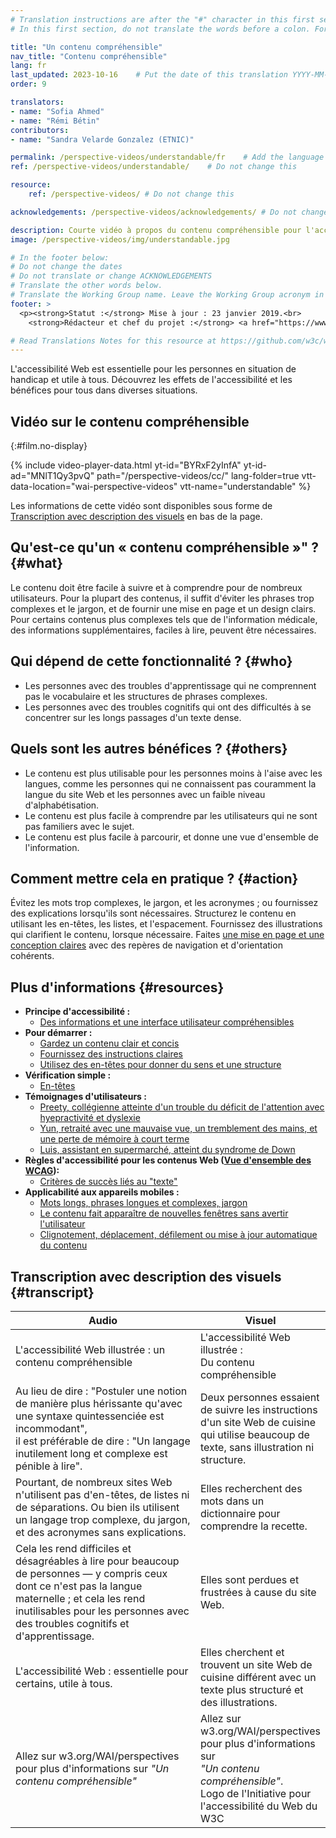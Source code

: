 ```yaml
---
# Translation instructions are after the "#" character in this first section. They are comments that do not show up in the web page. You do not need to translate the instructions after "#".
# In this first section, do not translate the words before a colon. For example, do not translate "title:". Do translate the text after "title:"

title: "Un contenu compréhensible"
nav_title: "Contenu compréhensible"
lang: fr
last_updated: 2023-10-16    # Put the date of this translation YYYY-MM-DD (with month in the middle)
order: 9

translators: 
- name: "Sofia Ahmed"
- name: "Rémi Bétin"
contributors:
- name: "Sandra Velarde Gonzalez (ETNIC)"

permalink: /perspective-videos/understandable/fr    # Add the language shortcode to the end, with no slash at the end. For example /path/to/file/fr
ref: /perspective-videos/understandable/    # Do not change this

resource:
    ref: /perspective-videos/ # Do not change this

acknowledgements: /perspective-videos/acknowledgements/ # Do not change this

description: Courte vidéo à propos du contenu compréhensible pour l'accessibilité Web - de quoi s'agit-il, qui en bénéficie, et comment mettre cela en pratique.
image: /perspective-videos/img/understandable.jpg

# In the footer below:
# Do not change the dates
# Do not translate or change ACKNOWLEDGEMENTS
# Translate the other words below.
# Translate the Working Group name. Leave the Working Group acronym in English.
footer: >
  <p><strong>Statut :</strong> Mise à jour : 23 janvier 2019.<br>
    <strong>Rédacteur et chef du projet :</strong> <a href="https://www.w3.org/People/shadi">Shadi Abou-Zahra</a>. Développé par le <a href="https://www.w3.org/WAI/EO/">Groupe de travail Éducation et Promotion</a> avec le soutien du projet <a href="https://www.w3.org/WAI/DEV/">WAI-DEV</a>, co-financé par la Commission européenne (CE). Mis à jour avec le soutien de la Fondation Ford. ACKNOWLEDGEMENTS.</p>

# Read Translations Notes for this resource at https://github.com/w3c/wai-perspective-videos#readme
---
```


L'accessibilité Web est essentielle pour les personnes en situation de handicap et utile à tous. Découvrez les effets de l'accessibilité et les bénéfices pour tous dans diverses situations.

## Vidéo sur le contenu compréhensible
{:#film.no-display}

{% include video-player-data.html
    yt-id="BYRxF2yInfA"
    yt-id-ad="MNlT1Qy3pvQ"
    path="/perspective-videos/cc/"
    lang-folder=true
    vtt-data-location="wai-perspective-videos"
    vtt-name="understandable"
%}

Les informations de cette vidéo sont disponibles sous forme de [Transcription avec description des visuels](#transcript) en bas de la page.

Qu'est-ce qu'un «&nbsp;contenu compréhensible&nbsp;»" ? {#what}
---------------------------------

Le contenu doit être facile à suivre et à comprendre pour de nombreux utilisateurs. Pour la plupart des contenus, il suffit d'éviter les phrases trop complexes et le jargon, et de fournir une mise en page et un design clairs. Pour certains contenus plus complexes tels que de l'information médicale, des informations supplémentaires, faciles à lire, peuvent être nécessaires.

Qui dépend de cette fonctionnalité ? {#who}
----------------------------

-   Les personnes avec des troubles d'apprentissage qui ne comprennent pas le vocabulaire et les structures de phrases complexes.
-   Les personnes avec des troubles cognitifs qui ont des difficultés à se concentrer sur les longs passages d'un texte dense.

Quels sont les autres bénéfices ? {#others}
---------------------------------

-   Le contenu est plus utilisable pour les personnes moins à l'aise avec les langues, comme les personnes qui ne connaissent pas couramment la langue du site Web et les personnes avec un faible niveau d'alphabétisation.
-   Le contenu est plus facile à comprendre par les utilisateurs qui ne sont pas familiers avec le sujet.
-   Le contenu est plus facile à parcourir, et donne une vue d'ensemble de l'information.

Comment mettre cela en pratique ? {#action}
--------------------------------------

Évitez les mots trop complexes, le jargon, et les acronymes&nbsp;; ou fournissez des explications lorsqu'ils sont nécessaires. Structurez le contenu en utilisant les en-têtes, les listes, et l'espacement. Fournissez des illustrations qui clarifient le contenu, lorsque nécessaire. Faites [une mise en page et une conception claires](/perspective-videos/layout/) avec des repères de navigation et d'orientation cohérents.

Plus d'informations {#resources}
----------

-   **Principe d'accessibilité :**
    -   [Des informations et une interface utilisateur compréhensibles](/fundamentals/accessibility-principles/#understandable)
-   **Pour démarrer :**
    -   [Gardez un contenu clair et concis](/tips/writing/#keep-content-clear-and-concise) 
    -   [Fournissez des instructions claires](/tips/writing/#provide-clear-instructions) 
    -   [Utilisez des en-têtes pour donner du sens et une structure](/tips/writing/#use-headings-to-convey-meaning-and-structure) 
-   **Vérification simple :**
    -   [En-têtes](/test-evaluate/preliminary/#headings) 
-   **Témoignages d'utilisateurs :**
    -   [Preety, collégienne atteinte d'un trouble du déficit de l'attention avec hyepractivité et dyslexie](/people-use-web/user-stories/#classroomstudent)
    -   [Yun, retraité avec une mauvaise vue, un tremblement des mains, et une perte de mémoire à court terme](/people-use-web/user-stories/#retiree)
    -   [Luis, assistant en supermarché, atteint du syndrome de Down](/people-use-web/user-stories/#supermarketassistant)
-   **Règles d'accessibilité pour les contenus Web ([Vue d'ensemble des WCAG](/standards-guidelines/wcag/)):**
    -   [Critères de succès liés au "texte"](https://www.w3.org/WAI/WCAG21/quickref/?tags=text) 
-   **Applicabilité aux appareils mobiles :**
    -   [Mots longs, phrases longues et complexes, jargon](/standards-guidelines/shared-experiences/#complex) 
    -   [Le contenu fait apparaître de nouvelles fenêtres sans avertir l'utilisateur](/standards-guidelines/shared-experiences/#popups) 
    -   [Clignotement, déplacement, défilement ou mise à jour automatique du contenu](/standards-guidelines/shared-experiences/#dynamic) 

## Transcription avec description des visuels {#transcript}

 <table>
  <thead>
    <tr>
      <th width="65%">Audio</th>
      <th>Visuel</th>
    </tr>
  </thead>
  <tbody>
    <tr>
      <td>L'accessibilité Web illustrée : un contenu compréhensible</td>
      <td>L'accessibilité Web illustrée :<br>
        Du contenu compréhensible</td>
    </tr>
    <tr>
      <td>Au lieu de dire : &quot;Postuler une notion de manière plus hérissante qu'avec une syntaxe quintessenciée est incommodant",<br>
        il est préférable de dire : &quot;Un langage inutilement long et complexe est pénible à lire".</td>
      <td>Deux personnes essaient de suivre les instructions d'un site Web de cuisine qui utilise beaucoup de texte, sans illustration ni structure.</td>
    </tr>
    <tr>
      <td>Pourtant, de nombreux sites Web n'utilisent pas d'en-têtes, de listes ni de séparations. Ou bien ils utilisent un langage trop complexe, du jargon, et des acronymes sans explications.</td>
      <td>Elles recherchent des mots dans un dictionnaire pour comprendre la recette.</td>
    </tr>
    <tr>
      <td>Cela les rend difficiles et désagréables à lire pour beaucoup de personnes &mdash; y compris ceux dont ce n'est pas la langue maternelle&nbsp;; et cela les rend inutilisables pour les personnes avec des troubles cognitifs et d'apprentissage.</td>
      <td>Elles sont perdues et frustrées à cause du site Web.</td>
    </tr>
    <tr>
      <td>L'accessibilité Web : essentielle pour certains, utile à tous.</td>
      <td>Elles cherchent et trouvent un site Web de cuisine différent avec un texte plus structuré et des illustrations.</td>
    </tr>
    <tr>
      <td>Allez sur w3.org/WAI/perspectives pour plus d'informations sur <em>"Un contenu compréhensible"</em></td>
      <td>Allez sur<br>
        w3.org/WAI/perspectives<br>
        pour plus d'informations sur<br>
        <em>"Un contenu compréhensible"</em>.<br>
        Logo de l'Initiative pour l'accessibilité du Web du W3C</td>
    </tr>
  </tbody>
</table>
